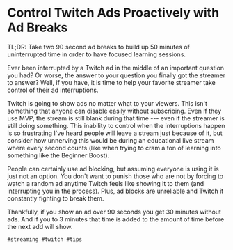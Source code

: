 # Control Twitch Ads Proactively with Ad Breaks

TL;DR: Take two 90 second ad breaks to build up 50 minutes of
uninterrupted time in order to have focused learning sessions.

Ever been interrupted by a Twitch ad in the middle of an important
question you had? Or worse, the answer to your question you finally got
the streamer to answer? Well, if you have, it is time to help your
favorite streamer take control of their ad interruptions.

Twitch is going to show ads no matter what to your viewers. This isn't
something that anyone can disable easily without subscribing. Even if
they use MVP, the stream is still blank during that time --- even if the
streamer is still doing something. This inability to control when the
interruptions happen is so frustrating I've heard people will leave a
stream just because of it, but consider how unnerving this would be
during an educational live stream where every second counts (like when
trying to cram a ton of learning into something like the Beginner
Boost).

People can certainly use ad blocking, but assuming everyone is using it
is just not an option. You don't want to punish those who are not by
forcing to watch a random ad anytime Twitch feels like showing it to
them (and interrupting you in the process). Plus, ad blocks are
unreliable and Twitch it constantly fighting to break them.

Thankfully, if you show an ad over 90 seconds you get 30 minutes without
ads. And if you to 3 minutes that time is added to the amount of time
before the next add will show.

    #streaming #twitch #tips
